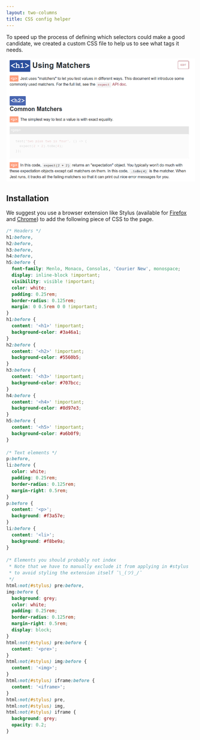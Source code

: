 ```yaml
---
layout: two-columns
title: CSS config helper
---
```


To speed up the process of defining which selectors could make a good candidate,
we created a custom CSS file to help us to see what tags it needs.

![Jest documentation after][3]

## Installation

We suggest you use a browser extension like Stylus (available for [Firefox][1]
and [Chrome][2]) to add the following piece of CSS to the page.

```css
/* Headers */
h1:before,
h2:before,
h3:before,
h4:before,
h5:before {
  font-family: Menlo, Monaco, Consolas, 'Courier New', monospace;
  display: inline-block !important;
  visibility: visible !important;
  color: white;
  padding: 0.25rem;
  border-radius: 0.125rem;
  margin: 0 0.5rem 0 0 !important;
}
h1:before {
  content: '<h1>' !important;
  background-color: #3a46a1;
}
h2:before {
  content: '<h2>' !important;
  background-color: #5560b5;
}
h3:before {
  content: '<h3>' !important;
  background-color: #707bcc;
}
h4:before {
  content: '<h4>' !important;
  background-color: #8d97e3;
}
h5:before {
  content: '<h5>' !important;
  background-color: #a6b0f9;
}

/* Text elements */
p:before,
li:before {
  color: white;
  padding: 0.25rem;
  border-radius: 0.125rem;
  margin-right: 0.5rem;
}
p:before {
  content: '<p>';
  background: #f3a57e;
}
li:before {
  content: '<li>';
  background: #f8be9a;
}

/* Elements you should probably not index
 * Note that we have to manually exclude it from applying in #stylus
 * to avoid styling the extension itself ¯\_(ツ)_/¯
 */
html:not(#stylus) pre:before,
img:before {
  background: grey;
  color: white;
  padding: 0.25rem;
  border-radius: 0.125rem;
  margin-right: 0.5rem;
  display: block;
}
html:not(#stylus) pre:before {
  content: '<pre>';
}
html:not(#stylus) img:before {
  content: '<img>';
}
html:not(#stylus) iframe:before {
  content: '<iframe>';
}
html:not(#stylus) pre,
html:not(#stylus) img,
html:not(#stylus) iframe {
  background: grey;
  opacity: 0.2;
}
```

[1]: https://addons.mozilla.org/en-US/firefox/addon/styl-us/
[2]:
  https://chrome.google.com/webstore/detail/stylus/clngdbkpkpeebahjckkjfobafhncgmne
[3]: ./assets/css-helper-after.png
